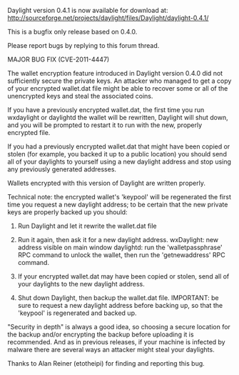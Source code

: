 Daylight version 0.4.1 is now available for download at:
http://sourceforge.net/projects/daylight/files/Daylight/daylight-0.4.1/

This is a bugfix only release based on 0.4.0.

Please report bugs by replying to this forum thread.

MAJOR BUG FIX  (CVE-2011-4447)

The wallet encryption feature introduced in Daylight version 0.4.0 did not sufficiently secure the private keys. An attacker who
managed to get a copy of your encrypted wallet.dat file might be able to recover some or all of the unencrypted keys and steal the
associated coins.

If you have a previously encrypted wallet.dat, the first time you run wxdaylight or daylightd the wallet will be rewritten, Daylight will
shut down, and you will be prompted to restart it to run with the new, properly encrypted file.

If you had a previously encrypted wallet.dat that might have been copied or stolen (for example, you backed it up to a public
location) you should send all of your daylights to yourself using a new daylight address and stop using any previously generated addresses.

Wallets encrypted with this version of Daylight are written properly.

Technical note: the encrypted wallet's 'keypool' will be regenerated the first time you request a new daylight address; to be certain that the
new private keys are properly backed up you should:

1. Run Daylight and let it rewrite the wallet.dat file

2. Run it again, then ask it for a new daylight address.
wxDaylight: new address visible on main window
daylightd: run the 'walletpassphrase' RPC command to unlock the wallet,  then run the 'getnewaddress' RPC command.

3. If your encrypted wallet.dat may have been copied or stolen, send all of your daylights to the new daylight address.

4. Shut down Daylight, then backup the wallet.dat file.
IMPORTANT: be sure to request a new daylight address before backing up, so that the 'keypool' is regenerated and backed up.

"Security in depth" is always a good idea, so choosing a secure location for the backup and/or encrypting the backup before uploading it is recommended. And as in previous releases, if your machine is infected by malware there are several ways an attacker might steal your daylights.

Thanks to Alan Reiner (etotheipi) for finding and reporting this bug.
